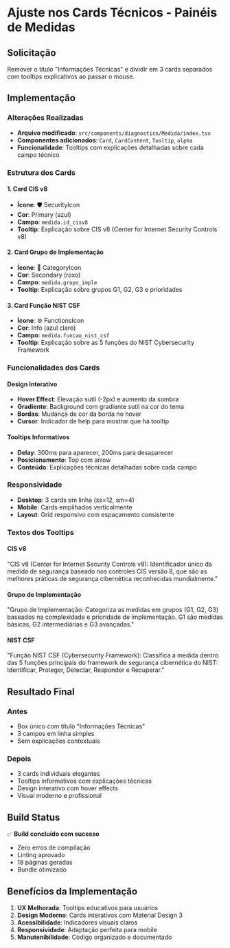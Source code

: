 # Ajuste nos Cards Técnicos - Painéis de Medidas

## Solicitação
Remover o título "Informações Técnicas" e dividir em 3 cards separados com tooltips explicativos ao passar o mouse.

## Implementação

### Alterações Realizadas
- **Arquivo modificado**: `src/components/diagnostico/Medida/index.tsx`
- **Componentes adicionados**: `Card`, `CardContent`, `Tooltip`, `alpha`
- **Funcionalidade**: Tooltips com explicações detalhadas sobre cada campo técnico

### Estrutura dos Cards

#### 1. Card CIS v8
- **Ícone**: 🛡️ SecurityIcon 
- **Cor**: Primary (azul)
- **Campo**: `medida.id_cisv8`
- **Tooltip**: Explicação sobre CIS v8 (Center for Internet Security Controls v8)

#### 2. Card Grupo de Implementação  
- **Ícone**: 📂 CategoryIcon
- **Cor**: Secondary (roxo)
- **Campo**: `medida.grupo_imple`
- **Tooltip**: Explicação sobre grupos G1, G2, G3 e prioridades

#### 3. Card Função NIST CSF
- **Ícone**: ⚙️ FunctionsIcon
- **Cor**: Info (azul claro)
- **Campo**: `medida.funcao_nist_csf`
- **Tooltip**: Explicação sobre as 5 funções do NIST Cybersecurity Framework

### Funcionalidades dos Cards

#### Design Interativo
- **Hover Effect**: Elevação sutil (-2px) e aumento da sombra
- **Gradiente**: Background com gradiente sutil na cor do tema
- **Bordas**: Mudança de cor da borda no hover
- **Cursor**: Indicador de help para mostrar que há tooltip

#### Tooltips Informativos
- **Delay**: 300ms para aparecer, 200ms para desaparecer
- **Posicionamento**: Top com arrow
- **Conteúdo**: Explicações técnicas detalhadas sobre cada campo

### Responsividade
- **Desktop**: 3 cards em linha (xs=12, sm=4)
- **Mobile**: Cards empilhados verticalmente
- **Layout**: Grid responsivo com espaçamento consistente

### Textos dos Tooltips

#### CIS v8
"CIS v8 (Center for Internet Security Controls v8): Identificador único da medida de segurança baseado nos controles CIS versão 8, que são as melhores práticas de segurança cibernética reconhecidas mundialmente."

#### Grupo de Implementação
"Grupo de Implementação: Categoriza as medidas em grupos (G1, G2, G3) baseados na complexidade e prioridade de implementação. G1 são medidas básicas, G2 intermediárias e G3 avançadas."

#### NIST CSF
"Função NIST CSF (Cybersecurity Framework): Classifica a medida dentro das 5 funções principais do framework de segurança cibernética do NIST: Identificar, Proteger, Detectar, Responder e Recuperar."

## Resultado Final

### Antes
- Box único com título "Informações Técnicas"
- 3 campos em linha simples
- Sem explicações contextuais

### Depois  
- 3 cards individuais elegantes
- Tooltips informativos com explicações técnicas
- Design interativo com hover effects
- Visual moderno e profissional

## Build Status
✅ **Build concluído com sucesso**
- Zero erros de compilação
- Linting aprovado
- 18 páginas geradas
- Bundle otimizado

## Benefícios da Implementação
1. **UX Melhorada**: Tooltips educativos para usuários
2. **Design Moderno**: Cards interativos com Material Design 3
3. **Acessibilidade**: Indicadores visuais claros
4. **Responsividade**: Adaptação perfeita para mobile
5. **Manutenibilidade**: Código organizado e documentado